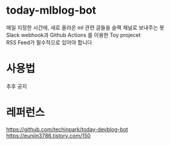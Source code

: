 # today-mlblog-bot
매일 지정한 시간에, 새로 올라온 ml 관련 글들을 슬랙 채널로 보내주는 봇  
Slack webhook과 Github Actions 를 이용한 Toy projecet  
RSS Feed가 필수적으로 있어야 합니다 

# 사용법
추후 공지

# 레퍼런스
https://github.com/techinpark/today-devblog-bot  
https://eunjin3786.tistory.com/150 
